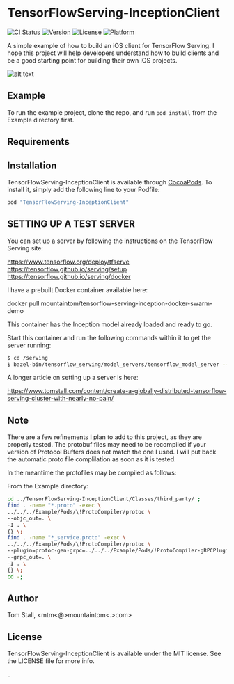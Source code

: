 # TensorFlowServing-InceptionClient

[![CI Status](http://img.shields.io/travis/mtm@mountaintom.com/TensorFlowServing-InceptionClient.svg?style=flat)](https://travis-ci.org/mtm@mountaintom.com/TensorFlowServing-InceptionClient)
[![Version](https://img.shields.io/cocoapods/v/TensorFlowServing-InceptionClient.svg?style=flat)](http://cocoapods.org/pods/TensorFlowServing-InceptionClient)
[![License](https://img.shields.io/cocoapods/l/TensorFlowServing-InceptionClient.svg?style=flat)](http://cocoapods.org/pods/TensorFlowServing-InceptionClient)
[![Platform](https://img.shields.io/cocoapods/p/TensorFlowServing-InceptionClient.svg?style=flat)](http://cocoapods.org/pods/TensorFlowServing-InceptionClient)

A simple example of how to build an iOS client for TensorFlow Serving. I hope this project will help developers understand how to build clients and be a good starting point for building their own iOS projects.

![alt text](https://raw.githubusercontent.com/mountaintom/TensorFlowServing-InceptionClient/master/Screenshot.png "Inception Demo Client")

## Example

To run the example project, clone the repo, and run `pod install` from the Example directory first.

## Requirements

## Installation

TensorFlowServing-InceptionClient is available through [CocoaPods](http://cocoapods.org). To install
it, simply add the following line to your Podfile:

```ruby
pod "TensorFlowServing-InceptionClient"
```

## SETTING UP A TEST SERVER 

You can set up a server by following the instructions on the TensorFlow Serving site:

https://www.tensorflow.org/deploy/tfserve
https://tensorflow.github.io/serving/setup
https://tensorflow.github.io/serving/docker

I have a prebuilt Docker container available here:

docker pull mountaintom/tensorflow-serving-inception-docker-swarm-demo

This container has the Inception model already loaded and ready to go.

Start this container and run the following commands within it to get the server running:

```bash
$ cd /serving
$ bazel-bin/tensorflow_serving/model_servers/tensorflow_model_server --port=9000 --model_name=inception --model_base_path=inception-export &> inception_log &
```

A longer article on setting up a server is here:

https://www.tomstall.com/content/create-a-globally-distributed-tensorflow-serving-cluster-with-nearly-no-pain/

## Note 

There are a few refinements I plan to add to this project, as they are properly tested.
The protobuf files may need to be recompiled if your version of Protocol Buffers does not match 
the one I used. I will put back the automatic proto file complilation as soon as it is tested.

In the meantime the protofiles may be compiled as follows:

From the Example directory:

```bash
cd ../TensorFlowServing-InceptionClient/Classes/third_party/ ;
find . -name "*.proto" -exec \
../../../Example/Pods/\!ProtoCompiler/protoc \
--objc_out=. \
-I . \
{} \;
find . -name "*_service.proto" -exec \
../../../Example/Pods/\!ProtoCompiler/protoc \
--plugin=protoc-gen-grpc=../../../Example/Pods/!ProtoCompiler-gRPCPlugin/grpc_objective_c_plugin \
--grpc_out=. \
-I . \
{} \;
cd -;
```

## Author

Tom Stall, <mtm<@>mountaintom<.>com>

## License

TensorFlowServing-InceptionClient is available under the MIT license. See the LICENSE file for more info.

..
